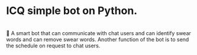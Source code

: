# ICQ simple bot on Python. 
<br>
 🤖
A smart bot that can communicate with chat users and can identify swear words and can remove swear words. 
Another function of the bot is to send the schedule on request to chat users.


